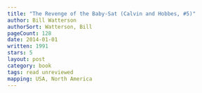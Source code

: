 ```yaml
---
title: "The Revenge of the Baby-Sat (Calvin and Hobbes, #5)"
author: Bill Watterson
authorSort: Watterson, Bill
pageCount: 128
date: 2014-01-01
written: 1991
stars: 5
layout: post
category: book
tags: read unreviewed
mapping: USA, North America
---
```


